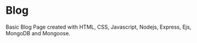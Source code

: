 # Blog

Basic Blog Page created with HTML, CSS, Javascript, Nodejs, Express, Ejs, MongoDB and Mongoose.
